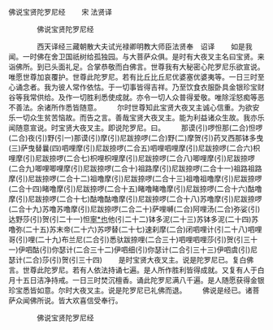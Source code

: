   佛说宝贤陀罗尼经
　　宋 法贤译




　　　　佛说宝贤陀罗尼经

　　　　西天译经三藏朝散大夫试光禄卿明教大师臣法贤奉　诏译
　　如是我闻。一时佛在舍卫国祇树给孤独园。与大菩萨众俱。是时有大夜叉主名曰宝贤。来诣佛所。到已头面礼足。合掌恭敬而白佛言。世尊我有大秘密心陀罗尼乐欲宣说。唯愿世尊加哀覆护。世尊此陀罗尼。若有比丘比丘尼优婆塞优婆夷等。一日三时至心诵念者。我为彼人常作依怙。于一切事皆得吉祥。乃至饮食衣服卧具金银珍宝财谷等我常供给。及作一切胜利悉使成就。亦令一切人众普得爱敬。唯除淫怒痴等恶不善法。余诸所作悉皆随意。
　　尔时世尊知此宝贤大夜叉主诚心信重。为欲安乐一切众生贫苦恼故。而告之言。善哉宝贤大夜叉主。能为利益诸众生故。我亦乐闻随意宣说。时宝贤大夜叉主。即说陀罗尼。曰。
　　那谟(引)啰怛那(二合)怛啰(二合)夜(引)野(引一)那谟(引)摩(引)尼跋捺啰(二合)野(二)摩贺(引)药叉西那钵多曳(三)萨曳替曩(四)呬哩摩(引)尼跋捺啰(二合五)呬哩呬哩摩(引)尼跋捺啰(二合六)枳哩摩(引)尼跋捺啰(二合七)枳哩枳哩摩(引)尼跋捺啰(二合八)唧哩摩(引)尼跋捺啰(二合九)唧哩唧哩摩(引)尼跋捺啰(二合十)祖路摩(引)尼跋捺啰(二合十一)祖路祖路摩(引)尼跋捺啰(二合十二)祖噜摩(引)尼跋捺啰(二合十三)祖噜祖噜摩(引)尼跋捺啰(二合十四)睹噜摩(引)尼跋捺啰(二合十五)睹噜睹噜摩(引)尼跋捺啰(二合十六)酤噜摩(引)尼跋捺啰(二合十七)酤噜酤噜摩(引)尼跋捺啰(二合十八)苏噜摩(引)尼跋捺啰(二合十九)苏噜苏噜摩(引)尼跋捺啰(二合二十)萨哩嚩(二合)阿哩汤(二合)弥娑(引)达野莎(引)贺(引二十一)怛[寧*也](切身)他(引二十二)钵多泥(二十三)苏钵多泥(二十四)苏噜弥(二十五)苏末帝(二十六)苏啰替(二十七)速刹摩(二合)闭呬哩计(引二十八)呬哩哥(引)哩(二十九)布兰尼(二合引)悉驮跋捺哩(二合三十)呬哩呬哩莎(引)贺(引三十一)伊呬酤(引)你瑟计(二合三十二)伊呬细(引)你瑟计(二合引三十三)伊呬虞(引)尼瑟计(二合)莎(引)贺(引三十四)
　　是时宝贤大夜叉主。说是陀罗尼已。复白佛言。世尊此陀罗尼。若有人依法持诵七遍。是人所作胜利皆得成就。又复有人于白月十五日洁净持戒。一日三时焚沉檀香。诵此陀罗尼满八千遍。是人随愿获得金银珍宝悉皆如意。尔时大夜叉主。说是陀罗尼已礼佛而退。
　　佛说是经已。诸菩萨众闻佛所说。皆大欢喜信受奉行。

　　　　佛说宝贤陀罗尼经


